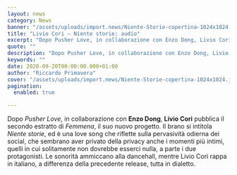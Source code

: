```yaml
---
layout: news
category: News
banner: "/assets/uploads/import.news/Niente-Storie-copertina-1024x1024.jpeg"
title: "Livio Cori – Niente storie: audio"
excerpt: "Dopo Pusher Love, in collaborazione con Enzo Dong, Livio Cori pubblica il secondo estratto di Femmena, il suo nuovo progetto. Il brano si intitola Niente storie, ed è una love song che riflette sulla pervasività odierna dei social, che sembrano aver privato della privacy anche i momenti più intimi, quelli in cui solitamente non dovrebbe [&hellip"
quote: ""
description: "Dopo Pusher Love, in collaborazione con Enzo Dong, Livio Cori pubblica il secondo estratto di Femmena, il suo nuovo progetto. Il brano si intitola Niente storie, ed è una love song che riflette sulla pervasività odierna dei social, che sembrano aver privato della privacy anche i momenti più intimi, quelli in cui solitamente non dovrebbe [&hellip"
keywords: ""
date: 2020-09-20T00:00:00.000+01:00
author: "Riccardo Primavera"
cover: "/assets/uploads/import.news/Niente-Storie-copertina-1024x1024.jpeg"
pagination:
  enabled: true

---
```


Dopo _Pusher Love_, in collaborazione con **Enzo Dong**, **Livio Cori** pubblica il secondo estratto di _Femmena_, il suo nuovo progetto. Il brano si intitola _Niente storie_, ed è una love song che riflette sulla pervasività odierna dei social, che sembrano aver privato della privacy anche i momenti più intimi, quelli in cui solitamente non dovrebbe esserci nulla, a parte i due protagonisti. Le sonorità ammiccano alla dancehall, mentre Livio Cori rappa in italiano, a differenza della precedente release, tutta in dialetto.